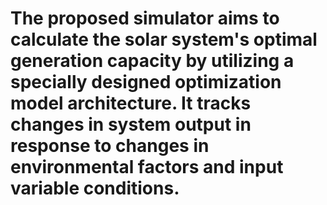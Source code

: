 # The proposed simulator aims to calculate the solar system's optimal generation capacity by utilizing a specially designed optimization model architecture. It tracks changes in system output in response to changes in environmental factors and input variable conditions.
